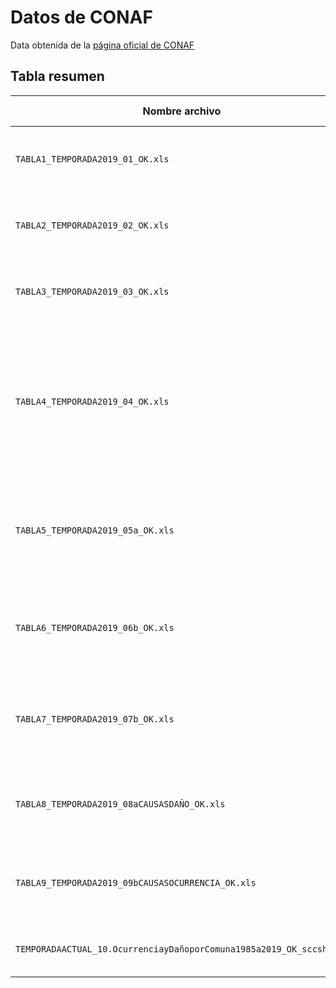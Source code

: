 # Datos de CONAF

Data obtenida de la [página oficial de CONAF](https://www.conaf.cl/incendios-forestales/incendios-forestales-en-chile/estadisticas-historicas/)

## Tabla resumen
Nombre archivo | Observaciones personales
-- | --
`TABLA1_TEMPORADA2019_01_OK.xls` | Es un resumen y tiene pocos datos. Parece no ser relevante.
`TABLA2_TEMPORADA2019_02_OK.xls` | Es un resumen y tiene pocos datos. Parece no ser relevante.
`TABLA3_TEMPORADA2019_03_OK.xls` | Es un resumen y tiene pocos datos. Parece no ser relevante.
`TABLA4_TEMPORADA2019_04_OK.xls` | Tiene un resumen de los datos, pero también tiene los datos segregados por año, y presenta una segregación mayor a las tablas anteriores.
`TABLA5_TEMPORADA2019_05a_OK.xls` | Es el número de ocurrencias por mes. La data anterior parece estar mejor segregada que esta tabla.
`TABLA6_TEMPORADA2019_06b_OK.xls` | Es el área afectado separado por meses. La Tabla 4 parece estar mejor segregada.
`TABLA7_TEMPORADA2019_07b_OK.xls` | Es el número de ocurrencia de incendios segregada por hora. Dentro de todo, parece interesante.
`TABLA8_TEMPORADA2019_08aCAUSASDAÑO_OK.xls` | Es la distribución del área de daño, separada por la causa de incendio.
`TABLA9_TEMPORADA2019_09bCAUSASOCURRENCIA_OK.xls` | Es la distribución de ocurrencia de incendios según causa general.
`TEMPORADAACTUAL_10.OcurrenciayDañoporComuna1985a2019_OK_sccsh.xls` | Es la ocurrencia y daño por comuna.

